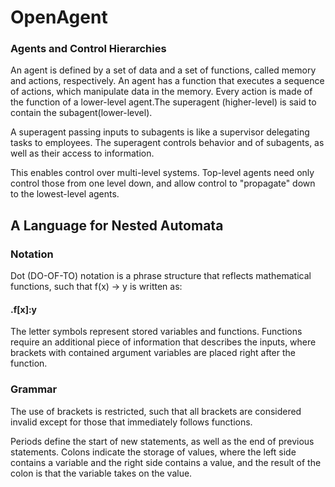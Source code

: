 # OpenAgent

### Agents and Control Hierarchies 

An agent is defined by a set of data and a set of functions, called memory and actions, respectively. An agent has a function that executes a sequence of actions, which manipulate data in the memory. Every action is made of the function of a lower-level agent.The superagent (higher-level) is said to contain the subagent(lower-level). 

A superagent passing inputs to subagents is like a supervisor delegating tasks to employees. The superagent controls behavior and of subagents, as well as their access to information.  

This enables control over multi-level systems. Top-level agents need only control those from one level down, and allow control to "propagate" down to the lowest-level agents. 

## A Language for Nested Automata

### Notation

Dot (DO-OF-TO) notation is a phrase structure that reflects mathematical functions, such that f(x) -> y is written as: 

#### .f[x]:y

The letter symbols represent stored variables and functions. Functions require an additional piece of information that describes the inputs, where brackets with contained argument variables are placed right after the function.

### Grammar
The use of brackets is restricted, such that all brackets are considered invalid except for those that immediately follows functions.

Periods define the start of new statements, as well as the end of previous statements. Colons indicate the storage of values, where the left side contains a variable and the right side contains a value, and the result of the colon is that the variable takes on the value.

